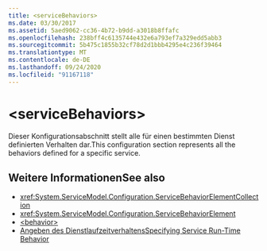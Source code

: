 ```yaml
---
title: <serviceBehaviors>
ms.date: 03/30/2017
ms.assetid: 5aed9062-cc36-4b72-b9dd-a3018b8ffafc
ms.openlocfilehash: 238bff4c6135744e432e6a793ef7a329edd5abb3
ms.sourcegitcommit: 5b475c1855b32cf78d2d1bbb4295e4c236f39464
ms.translationtype: MT
ms.contentlocale: de-DE
ms.lasthandoff: 09/24/2020
ms.locfileid: "91167118"
---
```

# \<serviceBehaviors>

<span data-ttu-id="762f7-101">Dieser Konfigurationsabschnitt stellt alle für einen bestimmten Dienst definierten Verhalten dar.</span><span class="sxs-lookup"><span data-stu-id="762f7-101">This configuration section represents all the behaviors defined for a specific service.</span></span>  
  
## <a name="see-also"></a><span data-ttu-id="762f7-102">Weitere Informationen</span><span class="sxs-lookup"><span data-stu-id="762f7-102">See also</span></span>

- <xref:System.ServiceModel.Configuration.ServiceBehaviorElementCollection>
- <xref:System.ServiceModel.Configuration.ServiceBehaviorElement>
- [\<behavior>](behavior-of-servicebehaviors.md)
- [<span data-ttu-id="762f7-103">Angeben des Dienstlaufzeitverhaltens</span><span class="sxs-lookup"><span data-stu-id="762f7-103">Specifying Service Run-Time Behavior</span></span>](../../../wcf/specifying-service-run-time-behavior.md)
